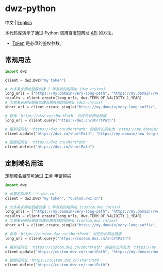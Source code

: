 # dwz-python

中文 | [English](README_en.md)

本代码库演示了通过 Python 调用百度短网址 [API](https://dwz.cn/console/apidoc/v3) 的方法。

* [Token](https://console.bce.baidu.com/dwz/#/dwz/token) 是必须的鉴权参数。

## 常规用法
```python
import dwz

client = dwz.Dwz("my token")

# 为多条长网址链接创建 1 年有效的短网址 (dwz.cn/xxx)
long_urls = ["https://my.domain/very-long-path", "https://my.domain/?very-long=query"]
results = client.create(long_urls, dwz.TERM_OF_VALIDITY_1_YEAR)
# 为单条长网址链接创建长期有效的短网址 (dwz.cn/xxx)
short_url = client.create_single("https://my.domain/very-long-suffix", dwz.TERM_OF_VALIDITY_LONG_TERM)

# 查询 'https://dwz.cn/shortPath' 对应的长网址链接
long_url = client.query("https://dwz.cn/shortPath")

# 更新短网址：'https://dwz.cn/shortPath' 的目标长网址为 'https://my.domain/new-long-url'
client.update("https://dwz.cn/shortPath", "https://my.domain/new-long-url")

# 删除短网址：'https://dwz.cn/shortPath'
client.delete("https://dwz.cn/shortPath")
```
## 定制域名用法
定制域名目前可通过 [工单](https://ticket.bce.baidu.com/#/ticket/create~productId=188&questionId=706&channel=2) 申请购买
```python
import dwz

# 设置定制域名：'*.dwz.cn'
client = dwz.Dwz("my token", "custom.dwz.cn")

# 为多条长网址链接创建 1 年有效的短网址 (custom.dwz.cn/xxx)
long_urls = ["https://my.domain/very-long-path", "https://my.domain/?very-long=query"]
results = client.create(long_urls, dwz.TERM_OF_VALIDITY_1_YEAR)
# 为单条长网址链接创建长期有效的短网址 (custom.dwz.cn/xxx)
short_url = client.create_single("https://my.domain/very-long-suffix", dwz.TERM_OF_VALIDITY_LONG_TERM)

# 查询 'https://custom.dwz.cn/shortPath' 对应的长网址链接
long_url = client.query("https://custom.dwz.cn/shortPath")

# 更新短网址：'https://custom.dwz.cn/shortPath' 的目标长网址为 'https://my.domain/new-long-url'
client.update("https://custom.dwz.cn/shortPath", "https://my.domain/new-long-url")

# 删除短网址 'https://custom.dwz.cn/shortPath'
client.delete("https://custom.dwz.cn/shortPath")
```